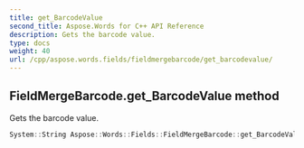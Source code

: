 ```yaml
---
title: get_BarcodeValue
second_title: Aspose.Words for C++ API Reference
description: Gets the barcode value. 
type: docs
weight: 40
url: /cpp/aspose.words.fields/fieldmergebarcode/get_barcodevalue/
---
```

## FieldMergeBarcode.get_BarcodeValue method


Gets the barcode value.

```cpp
System::String Aspose::Words::Fields::FieldMergeBarcode::get_BarcodeValue()
```

